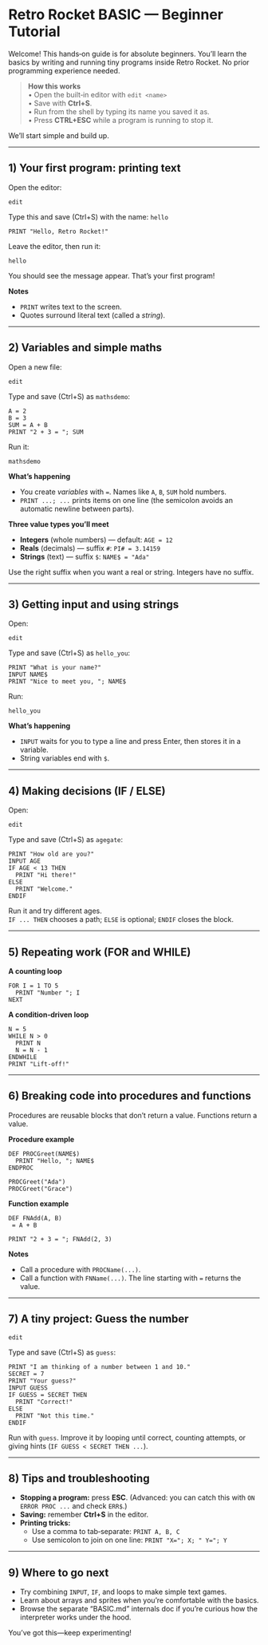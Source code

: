 # Retro Rocket BASIC — Beginner Tutorial

Welcome! This hands‑on guide is for absolute beginners. You’ll learn the basics by writing and running tiny programs inside Retro Rocket. No prior programming experience needed.

> **How this works**\
> • Open the built‑in editor with `edit <name>`\
> • Save with **Ctrl+S**.\
> • Run from the shell by typing its name you saved it as.\
> • Press **CTRL+ESC** while a program is running to stop it.

We’ll start simple and build up.

---

## 1) Your first program: printing text

Open the editor:

```
edit
```

Type this and save (Ctrl+S) with the name: `hello`

```
PRINT "Hello, Retro Rocket!"
```

Leave the editor, then run it:

```
hello
```

You should see the message appear. That’s your first program!

**Notes**

- `PRINT` writes text to the screen.
- Quotes surround literal text (called a *string*).

---

## 2) Variables and simple maths

Open a new file:

```
edit
```

Type and save (Ctrl+S) as `mathsdemo`:

```
A = 2
B = 3
SUM = A + B
PRINT "2 + 3 = "; SUM
```

Run it:

```
mathsdemo
```

**What’s happening**

- You create *variables* with `=`. Names like `A`, `B`, `SUM` hold numbers.
- `PRINT ...; ...` prints items on one line (the semicolon avoids an automatic newline between parts).

**Three value types you’ll meet**

- **Integers** (whole numbers) — default: `AGE = 12`
- **Reals** (decimals) — suffix `#`: `PI# = 3.14159`
- **Strings** (text) — suffix `$`: `NAME$ = "Ada"`

Use the right suffix when you want a real or string. Integers have no suffix.

---

## 3) Getting input and using strings

Open:

```
edit
```

Type and save (Ctrl+S) as `hello_you`:

```
PRINT "What is your name?"
INPUT NAME$
PRINT "Nice to meet you, "; NAME$
```

Run:

```
hello_you
```

**What’s happening**

- `INPUT` waits for you to type a line and press Enter, then stores it in a variable.
- String variables end with `$`.

---

## 4) Making decisions (IF / ELSE)

Open:

```
edit
```

Type and save (Ctrl+S) as `agegate`:

```
PRINT "How old are you?"
INPUT AGE
IF AGE < 13 THEN
  PRINT "Hi there!"
ELSE
  PRINT "Welcome."
ENDIF
```

Run it and try different ages.\
`IF ... THEN` chooses a path; `ELSE` is optional; `ENDIF` closes the block.

---

## 5) Repeating work (FOR and WHILE)

**A counting loop**

```
FOR I = 1 TO 5
  PRINT "Number "; I
NEXT
```

**A condition‑driven loop**

```
N = 5
WHILE N > 0
  PRINT N
  N = N - 1
ENDWHILE
PRINT "Lift‑off!"
```

---

## 6) Breaking code into procedures and functions

Procedures are reusable blocks that don’t return a value. Functions return a value.

**Procedure example**

```
DEF PROCGreet(NAME$)
  PRINT "Hello, "; NAME$
ENDPROC

PROCGreet("Ada")
PROCGreet("Grace")
```

**Function example**

```
DEF FNAdd(A, B)
 = A + B

PRINT "2 + 3 = "; FNAdd(2, 3)
```

**Notes**

- Call a procedure with `PROCName(...)`.
- Call a function with `FNName(...)`. The line starting with `=` returns the value.

---

## 7) A tiny project: Guess the number

```
edit
```

Type and save (Ctrl+S) as `guess`:

```
PRINT "I am thinking of a number between 1 and 10."
SECRET = 7
PRINT "Your guess?"
INPUT GUESS
IF GUESS = SECRET THEN
  PRINT "Correct!"
ELSE
  PRINT "Not this time."
ENDIF
```

Run with `guess`. Improve it by looping until correct, counting attempts, or giving hints (`IF GUESS < SECRET THEN ...`).

---

## 8) Tips and troubleshooting

- **Stopping a program:** press **ESC**. (Advanced: you can catch this with `ON ERROR PROC ...` and check `ERR$`.)
- **Saving:** remember **Ctrl+S** in the editor.
- **Printing tricks:**
  - Use a comma to tab‑separate: `PRINT A, B, C`
  - Use semicolon to join on one line: `PRINT "X="; X; " Y="; Y`

---

## 9) Where to go next

- Try combining `INPUT`, `IF`, and loops to make simple text games.
- Learn about arrays and sprites when you’re comfortable with the basics.
- Browse the separate “BASIC.md” internals doc if you’re curious how the interpreter works under the hood.

You’ve got this—keep experimenting!

